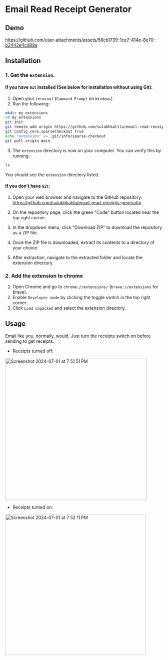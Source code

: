 # Email Read Receipt Generator

## Demo

https://github.com/user-attachments/assets/58cb1739-1ce7-414e-8e70-b2442e4cd89a

## Installation
### 1. Get the ```extension```.

#### If you have `Git` installed (See below for installation without using Git):
1. Open your `terminal` (`Command Prompt` on `Windows`)
2. Run the following:

```sh
mkdir my_extensions
cd my_extensions
git init
git remote add origin https://github.com/sulabhkatila/email-read-receipts-generator.git
git config core.sparseCheckout true
echo "extension" >> .git/info/sparse-checkout
git pull origin main
```

3. The `extension` directory is now on your computer. You can verify this by running:
```sh
ls
```

You should see the `extension` directory listed.

#### If you don't have `Git`:
1. Open your web browser and navigate to the GitHub repository: https://github.com/sulabhkatila/email-read-receipts-generator.

2. On the repository page, click the green "Code" button located near the top right corner.

3. In the dropdown menu, click "Download ZIP" to download the repository as a ZIP file.

4. Once the ZIP file is downloaded, extract its contents to a directory of your choice.

5. After extraction, navigate to the extracted folder and locate the extension directory.

### 2. Add the extension to chrome
1. Open Chrome and go to `chrome://extensions/` (`brave://extensions` for brave).
2. Enable `Developer mode` by clicking the toggle switch in the top right corner.
3. Click `Load unpacked` and select the extension directory.


## Usage
Email like you, normally, would. Just turn the receipts switch on before sending to get receipts.

- Receipts turned off:</br>
<img width="453" alt="Screenshot 2024-07-01 at 7 51 51 PM" src="https://github.com/sulabhkatila/Email-Read-Receipts/assets/113466992/b115c3d1-fd11-4c58-8596-f8e9b91e145d">

- Receipts turned on:</br>
<img width="449" alt="Screenshot 2024-07-01 at 7 52 11 PM" src="https://github.com/sulabhkatila/Email-Read-Receipts/assets/113466992/39a46f75-3ee6-468a-8a7c-ee64a66b4dad">

